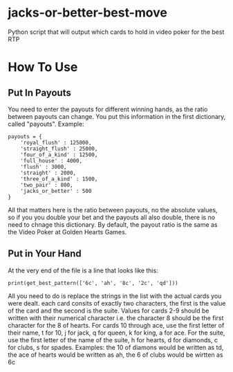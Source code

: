 # jacks-or-better-best-move
Python script that will output which cards to hold in video poker for the best RTP
# How To Use
## Put In Payouts
You need to enter the payouts for different winning hands, as the ratio between payouts can change. You put this information in the first dictionary, called "payouts".
Example:
```
payouts = {
    'royal_flush' : 125000,
    'straight_flush' : 25000,
    'four_of_a_kind' : 12500,
    'full_house' : 4000,
    'flush' : 3000,
    'straight' : 2000,
    'three_of_a_kind' : 1500,
    'two_pair' : 800,
    'jacks_or_better' : 500
}
```
All that matters here is the ratio between payouts, no the absolute values, so if you you double your bet and the payouts all also double, there is no need to chnage this dictionary.
By default, the payout ratio is the same as the Video Poker at Golden Hearts Games.
## Put in Your Hand
At the very end of the file is a line that looks like this:
```
print(get_best_pattern(['6c', 'ah', '8c', '2c', 'qd']))
```
All you need to do is replace the strings in the list with the actual cards you were dealt. each card consits of exactly two characters, the first is the value of the card and the second is the suite. Values for cards 2-9 should be written with their numerical character i.e. the character 8 should be the first character for the 8 of hearts. For cards 10 through ace, use the first letter of their name, t for 10, j for jack, q for queen, k for king, a for ace. For the suite, use the first letter of the name of the suite, h for hearts, d for diamonds, c for clubs, s for spades. Examples: the 10 of diamons would be written as td, the ace of hearts would be written as ah, the 6 of clubs would be wirtten as 6c 
